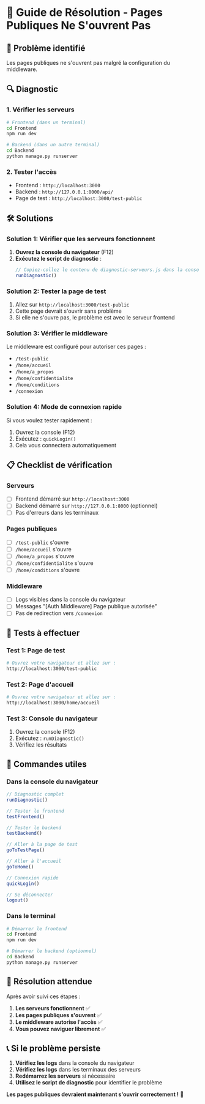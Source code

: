 # 🔧 Guide de Résolution - Pages Publiques Ne S'ouvrent Pas

## 🚨 Problème identifié

Les pages publiques ne s'ouvrent pas malgré la configuration du middleware.

## 🔍 Diagnostic

### 1. **Vérifier les serveurs**
```bash
# Frontend (dans un terminal)
cd Frontend
npm run dev

# Backend (dans un autre terminal)
cd Backend
python manage.py runserver
```

### 2. **Tester l'accès**
- Frontend : `http://localhost:3000`
- Backend : `http://127.0.0.1:8000/api/`
- Page de test : `http://localhost:3000/test-public`

## 🛠️ Solutions

### Solution 1: Vérifier que les serveurs fonctionnent
1. **Ouvrez la console du navigateur** (F12)
2. **Exécutez le script de diagnostic** :
   ```javascript
   // Copiez-collez le contenu de diagnostic-serveurs.js dans la console
   runDiagnostic()
   ```

### Solution 2: Tester la page de test
1. Allez sur `http://localhost:3000/test-public`
2. Cette page devrait s'ouvrir sans problème
3. Si elle ne s'ouvre pas, le problème est avec le serveur frontend

### Solution 3: Vérifier le middleware
Le middleware est configuré pour autoriser ces pages :
- `/test-public`
- `/home/accueil`
- `/home/a_propos`
- `/home/confidentialite`
- `/home/conditions`
- `/connexion`

### Solution 4: Mode de connexion rapide
Si vous voulez tester rapidement :
1. Ouvrez la console (F12)
2. Exécutez : `quickLogin()`
3. Cela vous connectera automatiquement

## 📋 Checklist de vérification

### Serveurs
- [ ] Frontend démarré sur `http://localhost:3000`
- [ ] Backend démarré sur `http://127.0.0.1:8000` (optionnel)
- [ ] Pas d'erreurs dans les terminaux

### Pages publiques
- [ ] `/test-public` s'ouvre
- [ ] `/home/accueil` s'ouvre
- [ ] `/home/a_propos` s'ouvre
- [ ] `/home/confidentialite` s'ouvre
- [ ] `/home/conditions` s'ouvre

### Middleware
- [ ] Logs visibles dans la console du navigateur
- [ ] Messages "[Auth Middleware] Page publique autorisée"
- [ ] Pas de redirection vers `/connexion`

## 🧪 Tests à effectuer

### Test 1: Page de test
```bash
# Ouvrez votre navigateur et allez sur :
http://localhost:3000/test-public
```

### Test 2: Page d'accueil
```bash
# Ouvrez votre navigateur et allez sur :
http://localhost:3000/home/accueil
```

### Test 3: Console du navigateur
1. Ouvrez la console (F12)
2. Exécutez : `runDiagnostic()`
3. Vérifiez les résultats

## 🚀 Commandes utiles

### Dans la console du navigateur
```javascript
// Diagnostic complet
runDiagnostic()

// Tester le frontend
testFrontend()

// Tester le backend
testBackend()

// Aller à la page de test
goToTestPage()

// Aller à l'accueil
goToHome()

// Connexion rapide
quickLogin()

// Se déconnecter
logout()
```

### Dans le terminal
```bash
# Démarrer le frontend
cd Frontend
npm run dev

# Démarrer le backend (optionnel)
cd Backend
python manage.py runserver
```

## 🎯 Résolution attendue

Après avoir suivi ces étapes :

1. **Les serveurs fonctionnent** ✅
2. **Les pages publiques s'ouvrent** ✅
3. **Le middleware autorise l'accès** ✅
4. **Vous pouvez naviguer librement** ✅

## 📞 Si le problème persiste

1. **Vérifiez les logs** dans la console du navigateur
2. **Vérifiez les logs** dans les terminaux des serveurs
3. **Redémarrez les serveurs** si nécessaire
4. **Utilisez le script de diagnostic** pour identifier le problème

**Les pages publiques devraient maintenant s'ouvrir correctement !** 🚀








